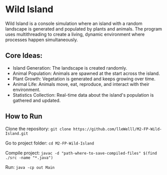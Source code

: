 # Wild Island
Wild Island is a console simulation where an island with a random landscape is generated and populated by plants and animals.
The program uses multithreading to create a living, dynamic environment where processes happen simultaneously.

## Core Ideas:
- Island Generation: The landscape is created randomly.
- Animal Population: Animals are spawned at the start across the island.
- Plant Growth: Vegetation is generated and keeps growing over time.
- Animal Life: Animals move, eat, reproduce, and interact with their environment.
- Statistics Collection: Real-time data about the island's population is gathered and updated.

## How to Run
Clone the repository:
`git clone https://github.com/lleWelll/M2-FP-Wild-Island.git`

Go to project folder:
`cd M2-FP-Wild-Island`

Compile project:
`javac -d "path-where-to-save-compiled-files" $(find ./src -name "*.java")`

Run:
`java -cp out Main`
